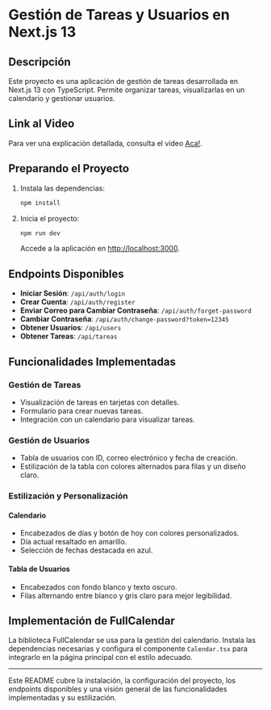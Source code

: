 # Gestión de Tareas y Usuarios en Next.js 13

## Descripción

Este proyecto es una aplicación de gestión de tareas desarrollada en Next.js 13 con TypeScript. Permite organizar tareas, visualizarlas en un calendario y gestionar usuarios. 

## Link al Video

Para ver una explicación detallada, consulta el video [Aca!](https://www.youtube.com/watch?v=-vZIzDHkR-g&feature=youtu.be&ab_channel=Mauro).

## Preparando el Proyecto

1. Instala las dependencias:
   ```bash
   npm install
   ```
2. Inicia el proyecto:
   ```bash
   npm run dev
   ```
   Accede a la aplicación en [http://localhost:3000](http://localhost:3000).

## Endpoints Disponibles

- **Iniciar Sesión**: `/api/auth/login`
- **Crear Cuenta**: `/api/auth/register`
- **Enviar Correo para Cambiar Contraseña**: `/api/auth/forget-password`
- **Cambiar Contraseña**: `/api/auth/change-password?token=12345`
- **Obtener Usuarios**: `/api/users`
- **Obtener Tareas**: `/api/tareas`

## Funcionalidades Implementadas

### Gestión de Tareas

- Visualización de tareas en tarjetas con detalles.
- Formulario para crear nuevas tareas.
- Integración con un calendario para visualizar tareas.

### Gestión de Usuarios

- Tabla de usuarios con ID, correo electrónico y fecha de creación.
- Estilización de la tabla con colores alternados para filas y un diseño claro.

### Estilización y Personalización

#### Calendario

- Encabezados de días y botón de hoy con colores personalizados.
- Día actual resaltado en amarillo.
- Selección de fechas destacada en azul.

#### Tabla de Usuarios

- Encabezados con fondo blanco y texto oscuro.
- Filas alternando entre blanco y gris claro para mejor legibilidad.

## Implementación de FullCalendar

La biblioteca FullCalendar se usa para la gestión del calendario. Instala las dependencias necesarias y configura el componente `Calendar.tsx` para integrarlo en la página principal con el estilo adecuado.

---

Este README cubre la instalación, la configuración del proyecto, los endpoints disponibles y una visión general de las funcionalidades implementadas y su estilización.
```